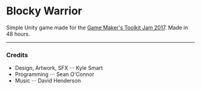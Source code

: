 # Blocky Warrior
Simple Unity game made for the [Game Maker's Toolkit Jam 2017](https://itch.io/jam/gmtk-jam). Made in 48 hours.

---

### Credits
* Design, Artwork, SFX
⋅⋅⋅ Kyle Smart
* Programming
⋅⋅⋅ Sean O'Connor
* Music
⋅⋅⋅ David Henderson
